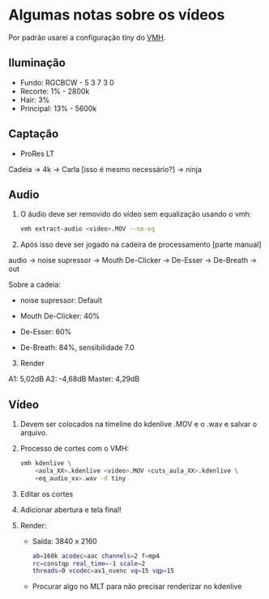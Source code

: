 # Algumas notas sobre os vídeos

Por padrão usarei a configuração tiny do [VMH](https://github.com/dunossauro/videomaker-helper).

## Iluminação

- Fundo: RGCBCW - 5 3 7 3 0
- Recorte: 1% - 2800k
- Hair: 3%
- Principal: 13% - 5600k

## Captação

- ProRes LT

Cadeia -> 4k -> Carla [isso é mesmo necessário?] -> ninja

## Audio

1. O áudio deve ser removido do vídeo sem equalização usando o vmh:
   
   ```bash
   vmh extract-audio <video>.MOV --no-eq
   ```

2. Após isso deve ser jogado na cadeira de processamento [parte manual]

audio -> noise supressor -> Mouth De-Clicker -> De-Esser -> De-Breath -> out

Sobre a cadeia:

- noise supressor: Default

- Mouth De-Clicker: 40%

- De-Esser: 60%

- De-Breath: 84%, sensibilidade 7.0

3. Render

A1: 5,02dB
A2: -4,68dB
Master: 4,29dB

## Vídeo

1. Devem ser colocados na timeline do kdenlive .MOV e o .wav e salvar o arquivo.

2. Processo de cortes com o VMH:
   
   ```bash
   vmh kdenlive \
       <aula_XX>.kdenlive <video>.MOV <cuts_aula_XX>.kdenlive \
       <eq_audio_xx>.wav -d tiny
   ```

3. Editar os cortes

4. Adicionar abertura e tela final!

5. Render: 
   
   - Saída: 3840 x 2160
     
     ```bash
	 ab=160k acodec=aac channels=2 f=mp4
	 rc=constqp real_time=-1 scale=2
	 threads=0 vcodec=av1_nvenc vq=15 vqp=15
     ```
   - Procurar algo no MLT para não precisar renderizar no kdenlive
